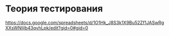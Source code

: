 # Теория тестирования
https://docs.google.com/spreadsheets/d/1O1Hk_J8S3k1X9Bu52Zf1JASwRgXXsWNIjlb43qyhLpk/edit?gid=0#gid=0
